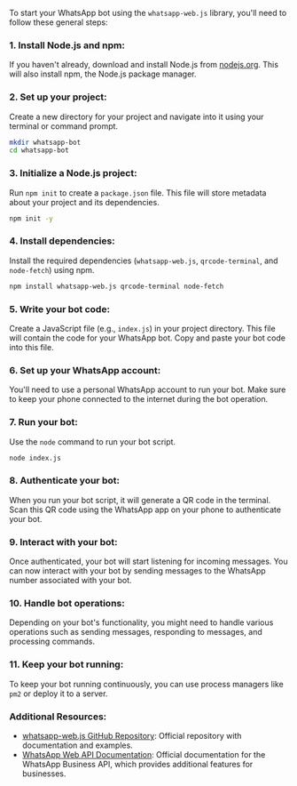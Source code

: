 To start your WhatsApp bot using the `whatsapp-web.js` library, you'll need to follow these general steps:

### 1. Install Node.js and npm:

If you haven't already, download and install Node.js from [nodejs.org](https://nodejs.org/). This will also install npm, the Node.js package manager.

### 2. Set up your project:

Create a new directory for your project and navigate into it using your terminal or command prompt.

```bash
mkdir whatsapp-bot
cd whatsapp-bot
```

### 3. Initialize a Node.js project:

Run `npm init` to create a `package.json` file. This file will store metadata about your project and its dependencies.

```bash
npm init -y
```

### 4. Install dependencies:

Install the required dependencies (`whatsapp-web.js`, `qrcode-terminal`, and `node-fetch`) using npm.

```bash
npm install whatsapp-web.js qrcode-terminal node-fetch
```

### 5. Write your bot code:

Create a JavaScript file (e.g., `index.js`) in your project directory. This file will contain the code for your WhatsApp bot. Copy and paste your bot code into this file.

### 6. Set up your WhatsApp account:

You'll need to use a personal WhatsApp account to run your bot. Make sure to keep your phone connected to the internet during the bot operation.

### 7. Run your bot:

Use the `node` command to run your bot script.

```bash
node index.js
```

### 8. Authenticate your bot:

When you run your bot script, it will generate a QR code in the terminal. Scan this QR code using the WhatsApp app on your phone to authenticate your bot.

### 9. Interact with your bot:

Once authenticated, your bot will start listening for incoming messages. You can now interact with your bot by sending messages to the WhatsApp number associated with your bot.

### 10. Handle bot operations:

Depending on your bot's functionality, you might need to handle various operations such as sending messages, responding to messages, and processing commands.

### 11. Keep your bot running:

To keep your bot running continuously, you can use process managers like `pm2` or deploy it to a server.

### Additional Resources:

- [whatsapp-web.js GitHub Repository](https://github.com/pedroslopez/whatsapp-web.js): Official repository with documentation and examples.
- [WhatsApp Web API Documentation](https://developers.facebook.com/docs/whatsapp): Official documentation for the WhatsApp Business API, which provides additional features for businesses.